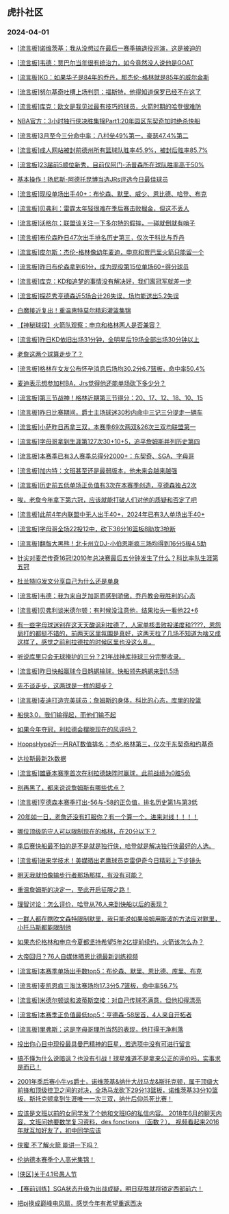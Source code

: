 ## 虎扑社区 
### 2024-04-01

+ [[流言板]诺维茨基：我从没想过在最后一赛季搞退役巡演，这是被迫的](https://bbs.hupu.com/625532734.html)

+ [[流言板]韦德：贾巴尔当年很有统治力，如今竟然没人说他是GOAT](https://bbs.hupu.com/625530863.html)

+ [[流言板]KG：如果华子是84年的乔丹，那杰伦-格林就是85年的威尔金斯](https://bbs.hupu.com/625534790.html)

+ [[流言板]努尔基奇吐槽上场判罚：福斯特，他得知道保罗已经不在这了](https://bbs.hupu.com/625535449.html)

+ [[流言板]库克：欧文是我见过最有技巧的球员，火箭时期的哈登很难防](https://bbs.hupu.com/625529243.html)

+ [NBA官方：3小时独行侠决胜集锦Part1:20年园区东契奇加时绝杀快船](https://bbs.hupu.com/625532275.html)

+ [[流言板]3月至今三分命中率：八村垒49%第一，豪瑟47.4%第二](https://bbs.hupu.com/625535410.html)

+ [[流言板]成人网站被封前德州所有篮球队胜率45.9%，被封后胜率85.7%](https://bbs.hupu.com/625536412.html)

+ [[流言板]23届前5顺位新秀，目前仅阿门-汤普森所在球队胜率高于50%](https://bbs.hupu.com/625535049.html)

+ [基本操作！扬尼斯-阿德托昆博当选JRs评选今日最佳球员](https://bbs.hupu.com/625533417.html)

+ [[流言板]现役单场出手40+：布伦森、默里、威少、恩比德、哈登、布克](https://bbs.hupu.com/625535727.html)

+ [[流言板]贝弗利：雷霆太年轻很难在季后赛击败掘金，但这不丢人](https://bbs.hupu.com/625531477.html)

+ [[流言板]沃格尔：联盟该关注一下多尔特的假摔，一碰就倒就有哨子](https://bbs.hupu.com/625535326.html)

+ [[流言板]布伦森昨日47次出手排名历史第三，仅次于科比与乔丹](https://bbs.hupu.com/625535842.html)

+ [[流言板]皮尔斯：杰伦-格林像幼年麦迪，申京和贾巴里火箭只能留一个](https://bbs.hupu.com/625535993.html)

+ [[流言板]昨日布伦森拿到61分，成为现役第15位单场60+得分球员](https://bbs.hupu.com/625535242.html)

+ [[流言板]库克：KD和追梦的事情没有解决好，我们离冠军就差一步](https://bbs.hupu.com/625529076.html)

+ [[流言板]探花秀亨德森近5场合计26失误，场均能送出5.2失误](https://bbs.hupu.com/625535103.html)

+ [白魔接近复出！重温惠特莫尔精彩灌篮集锦](https://bbs.hupu.com/625532747.html)

+ [【神秘球探】火箭队观察：申京和格林两人是否兼容？](https://bbs.hupu.com/625530485.html)

+ [[流言板]昨日KD依旧出场31分钟，全明星后19场全部出场30分钟以上](https://bbs.hupu.com/625536070.html)

+ [老詹这两个球算走步了？](https://bbs.hupu.com/625529104.html)

+ [[流言板]格林在女友公布怀孕消息后场均30.2分6.7篮板，命中率50.4%](https://bbs.hupu.com/625536302.html)

+ [麦迪表示想参加村BA，Jrs觉得他还能单场砍下多少分？](https://bbs.hupu.com/625527532.html)

+ [[流言板]第三节战神！格林近期第三节得分：20、17、12、18、10、15](https://bbs.hupu.com/625535631.html)

+ [[流言板]昨日比赛期间，爵士主场球迷30秒内命中三记三分提走一辆车](https://bbs.hupu.com/625526899.html)

+ [[流言板]小萨昨日再拿三双，本赛季69次两双&26次三双均联盟第一](https://bbs.hupu.com/625535413.html)

+ [[流言板]字母哥拿到生涯第127次30+10+5，追平詹姆斯并列历史第四](https://bbs.hupu.com/625526050.html)

+ [[流言板]本赛季已有3人赛季总得分2000+：东契奇、SGA、字母哥](https://bbs.hupu.com/625536223.html)

+ [[流言板]加内特：文班甚至还是最弱版本，他未来会越来越强](https://bbs.hupu.com/625536226.html)

+ [[流言板]历史前五低单场正负值有3次在本赛季创造，亨德森独占2次](https://bbs.hupu.com/625528122.html)

+ [唉，老詹今年拿下第六冠，应该就能打破人们对他的质疑和否定了吧](https://bbs.hupu.com/625532466.html)

+ [[流言板]此前4年内联盟中无人出手40+，2024年已有3人单场出手40+](https://bbs.hupu.com/625535941.html)

+ [[流言板]字母哥全场22投12中，砍下36分16篮板8助攻3抢断](https://bbs.hupu.com/625525573.html)

+ [[流言板]翻版大黑熊！北卡州立DJ-小伯恩斯疯三场均得到16分5板4.5助](https://bbs.hupu.com/625533200.html)

+ [针尖对麦芒传奇16冠!2010年总决赛最后五分钟发生了什么？科比率队生涯第五冠](https://bbs.hupu.com/625525410.html)

+ [杜兰特IG发文分享自己为什么还是单身](https://bbs.hupu.com/625525429.html)

+ [[流言板]韦德：我为来自芝加哥而感到骄傲，乔丹教会我胜利的心态](https://bbs.hupu.com/625531433.html)

+ [[流言板]贝弗利谈米德尔顿：有时候没注意他，结果抬头一看他22+6](https://bbs.hupu.com/625535623.html)

+ [有一些字母球迷别在这天天酸讽利拉德了，人家单核击败投递度和????，恩怨局打的都挺不错的，前两天区里氛围是真好，这两天拉了几场不知道为啥又成这样了，感觉之前利拉德拉的时候区里也没这么乱。](https://bbs.hupu.com/625533788.html)

+ [听说库里只会无球掩护的三分？21年战神库持球三分完整收录。](https://bbs.hupu.com/625535416.html)

+ [[流言板]昨日快船赢球今日鹈鹕输球，快船领先鹈鹕来到1.5场](https://bbs.hupu.com/625526273.html)

+ [先不谈走步，这两球是一样的脚步？](https://bbs.hupu.com/625533687.html)

+ [[流言板]麦迪打造完美球员：詹姆斯的身体，科比的心态，库里的投篮](https://bbs.hupu.com/625524699.html)

+ [船侠3.0，我们输得起，而他们输不起](https://bbs.hupu.com/625535743.html)

+ [如果今年夺冠，利拉德会摆脱现在的风评吗？](https://bbs.hupu.com/625533877.html)

+ [HoopsHype近一月RAT数值排名：杰伦.格林第三，仅次于东契奇和约基奇](https://bbs.hupu.com/625534994.html)

+ [达拉斯最新2k数据](https://bbs.hupu.com/625535428.html)

+ [[流言板]雄鹿本赛季首次在利拉德缺阵时赢球，此前战绩为0胜5负](https://bbs.hupu.com/625527138.html)

+ [别再黑了，都来说说詹姆斯有哪些优点？](https://bbs.hupu.com/625536382.html)

+ [[流言板]亨德森本赛季打出-56与-58的正负值，排名历史第1与第3低](https://bbs.hupu.com/625528013.html)

+ [20年如一日，老詹还没有打服你？有一个算一个，进来对线！！！！](https://bbs.hupu.com/625532264.html)

+ [哪位顶级防守人可以限制现在的格林，在20分以下？](https://bbs.hupu.com/625530606.html)

+ [季后赛快船最不怕的是不是就是独行侠，哈登就是解决独行侠最好的人选。](https://bbs.hupu.com/625535718.html)

+ [[流言板]进来学技术！美媒晒出老鹰球员克雷伊奇今日精彩上下步镜头](https://bbs.hupu.com/625529604.html)

+ [明天我就怕像输步行者那场那样，有没有可能？](https://bbs.hupu.com/625535711.html)

+ [重温詹姆斯的决定一，至此开启征服之路！](https://bbs.hupu.com/625533839.html)

+ [理智讨论：怎么评价，哈登从76人来到快船以后的表现？](https://bbs.hupu.com/625533487.html)

+ [一群人都在瞎吹文森特限制默里，我只能说如果哈姆用斯波的方法应对默里，小托马斯都能限制他](https://bbs.hupu.com/625535979.html)

+ [如果杰伦格林和申京今夏都坚持希望5年2亿提前续约，火箭该怎么办？](https://bbs.hupu.com/625531246.html)

+ [大帝回归？76人自媒体晒恩比德最新训练视频](https://bbs.hupu.com/625537062.html)

+ [[流言板]本赛季单场出手数top5：布伦森、默里、恩比德、库里、布克](https://bbs.hupu.com/625535994.html)

+ [[流言板]麦凯恩疯三淘汰赛场均17.3分5.7篮板，命中率56.7%](https://bbs.hupu.com/625536473.html)

+ [[流言板]米德尔顿谈和波蒂斯空接：对自己传球不满意，但他扣得漂亮](https://bbs.hupu.com/625536743.html)

+ [[流言板]本赛季正负值最低top5：亨德森-58居首，4人来自开拓者](https://bbs.hupu.com/625536577.html)

+ [[流言板]里弗斯：这是字母哥理所当然的表现，他打得干净利落](https://bbs.hupu.com/625536508.html)

+ [投出你心目中现役最具曼巴精神的巨星，若选项中没有可进行留言](https://bbs.hupu.com/625535198.html)

+ [搞不懂为什么说暗讽？也没有引战！球星难道不是拿来公正的评价吗，实事求是而已！](https://bbs.hupu.com/625535847.html)

+ [2001年季后赛小牛vs爵士，诺维茨基&纳什大战马龙&斯托克顿，属于顶级大前锋和顶级控卫之间的对决，全场马龙砍下29分13篮板，诺维茨基33分10篮板，斯托克顿拿到生涯唯一一次三双，纳什后仰杀死比赛！](https://bbs.hupu.com/625535304.html)

+ [应该是文班以前的女同学发了个她和文班IG的私信内容。 2018年6月的聊天内容，文班问她要数学复习资料，des fonctions （函数？）。 视频看起来2016年就互加好友了，初中同学应该](https://bbs.hupu.com/625536824.html)

+ [侠蜜 不了解火箭 能讲一下吗？](https://bbs.hupu.com/625535345.html)

+ [伦纳德本赛季个人高光集锦！](https://bbs.hupu.com/625535218.html)

+ [[侠区]关于4.1号愚人节](https://bbs.hupu.com/625536688.html)

+ [【赛前训练】SGA状态升级为出战成疑，明日获胜就将锁定西部前六！](https://bbs.hupu.com/625536519.html)

+ [把pj换成巅峰电风扇，感觉今年有希望重返西决](https://bbs.hupu.com/625536866.html)

